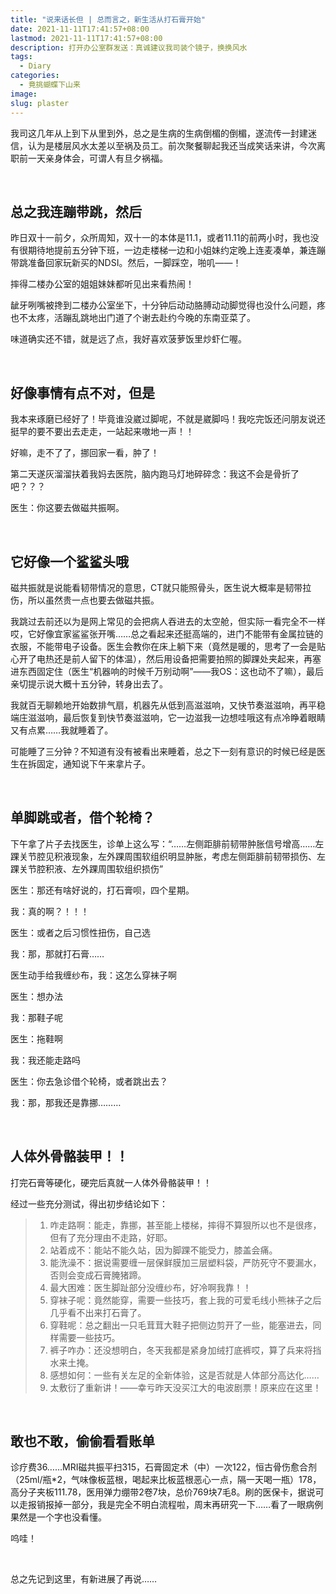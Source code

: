 ```yaml
---
title: "说来话长但 | 总而言之，新生活从打石膏开始"
date: 2021-11-11T17:41:57+08:00
lastmod: 2021-11-11T17:41:57+08:00
description: 打开办公室群发送：真诚建议我司装个镜子，换换风水
tags:
  - Diary
categories:
  - 竟挑蝴蝶下山来
image: 
slug: plaster
---
```


我司这几年从上到下从里到外，总之是生病的生病倒楣的倒楣，遂流传一封建迷信，认为是楼层风水太差以至祸及员工。前次聚餐聊起我还当成笑话来讲，今次离职前一天亲身体会，可谓人有旦夕祸福。

<br>

## 总之我连蹦带跳，然后

昨日双十一前夕，众所周知，双十一的本体是11.1，或者11.11的前两小时，我也没有很期待地提前五分钟下班，一边走楼梯一边和小姐妹约定晚上连麦凑单，兼连蹦带跳准备回家玩新买的NDSI。然后，一脚踩空，啪叽——！

摔得二楼办公室的姐姐妹妹都听见出来看热闹！

龇牙咧嘴被搀到二楼办公室坐下，十分钟后动动胳膊动动脚觉得也没什么问题，疼也不太疼，活蹦乱跳地出门道了个谢去赴约今晚的东南亚菜了。

味道确实还不错，就是远了点，我好喜欢菠萝饭里炒虾仁喔。

<br>

## 好像事情有点不对，但是

我本来琢磨已经好了！毕竟谁没崴过脚呢，不就是崴脚吗！我吃完饭还问朋友说还挺早的要不要出去走走，一站起来嗷地一声！！

好嘛，走不了了，挪回家一看，肿了！

第二天遂灰溜溜扶着我妈去医院，脑内跑马灯地碎碎念：我这不会是骨折了吧？？？

医生：你这要去做磁共振啊。

<br>

## 它好像一个鲨鲨头哦

磁共振就是说能看韧带情况的意思，CT就只能照骨头，医生说大概率是韧带拉伤，所以虽然贵一点也要去做磁共振。

我跳过去前还以为是网上常见的会把病人吞进去的太空舱，但实际一看完全不一样哎，它好像宜家鲨鲨张开嘴……总之看起来还挺高端的，进门不能带有金属拉链的衣服，不能带电子设备。医生会教你在床上躺下来（竟然是暖的，思考了一会是贴心开了电热还是前人留下的体温），然后用设备把需要拍照的脚踝处夹起来，再塞进东西固定住（医生“机器响的时候千万别动啊”——我OS：这也动不了嘛），最后亲切提示说大概十五分钟，转身出去了。

我就百无聊赖地开始数排气扇，机器先从低到高滋滋响，又快节奏滋滋响，再平稳端庄滋滋响，最后恢复到快节奏滋滋响，它一边滋我一边想哇哦这有点冷睁着眼睛又有点累……我就睡着了。

可能睡了三分钟？不知道有没有被看出来睡着，总之下一刻有意识的时候已经是医生在拆固定，通知说下午来拿片子。

<br>

## 单脚跳或者，借个轮椅？

下午拿了片子去找医生，诊单上这么写：“……左侧距腓前韧带肿胀信号增高……左踝关节腔见积液现象，左外踝周围软组织明显肿胀，考虑左侧距腓前韧带损伤、左踝关节腔积液、左外踝周围软组织损伤”

医生：那还有啥好说的，打石膏呗，四个星期。

我：真的啊？！！！

医生：或者之后习惯性扭伤，自己选

我：那，那就打石膏……

医生动手给我缠纱布，我：这怎么穿袜子啊

医生：想办法

我：那鞋子呢

医生：拖鞋啊

我：我还能走路吗

医生：你去急诊借个轮椅，或者跳出去？

我：那，那我还是靠挪………

<br>

## 人体外骨骼装甲！！

打完石膏等硬化，硬完后真就一人体外骨骼装甲！！

经过一些充分测试，得出初步结论如下：

> 1. 咋走路啊：能走，靠挪，甚至能上楼梯，摔得不算狠所以也不是很疼，但有了充分理由不走路，好耶。
> 2. 站着成不：能站不能久站，因为脚踝不能受力，膝盖会痛。
> 3. 能洗澡不：据说需要缠一层保鲜膜加三层塑料袋，严防死守不要漏水，否则会变成石膏腌猪蹄。
> 4. 最大困难：医生脚趾部分没缠纱布，好冷啊我靠！！
> 5. 穿袜子呢：竟然能穿，需要一些技巧，套上我的可爱毛线小熊袜子之后几乎看不出来打石膏了。
> 6. 穿鞋呢：总之翻出一只毛茸茸大鞋子把侧边剪开了一些，能塞进去，同样需要一些技巧。
> 7. 裤子咋办：还没想明白，冬天我都是紧身加绒打底裤哎，算了兵来将挡水来土掩。
> 8. 感想如何：一些有关左足的全新体验，这是否就是人体部分高达化……
> 9. 太敷衍了重新讲！——幸亏昨天没买江大的电波剧票！原来应在这里！

<br>

## 敢也不敢，偷偷看看账单

诊疗费36……MRI磁共振平扫315，石膏固定术（中）一次122，恒古骨伤愈合剂（25ml/瓶*2，气味像板蓝根，喝起来比板蓝根恶心一点，隔一天喝一瓶）178，高分子夹板111.78，医用弹力绷带2卷7块，总价769块7毛8。刷的医保卡，据说可以走报销报掉一部分，我是完全不明白流程啦，周末再研究一下……看了一眼病例果然是一个字也没看懂。

呜哇！

<br>

总之先记到这里，有新进展了再说……

<br>